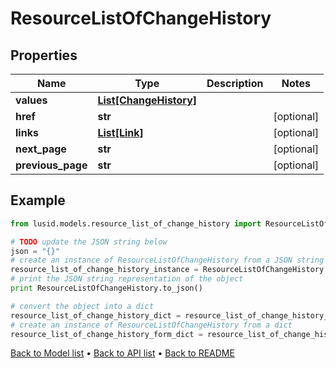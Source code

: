# ResourceListOfChangeHistory


## Properties
Name | Type | Description | Notes
------------ | ------------- | ------------- | -------------
**values** | [**List[ChangeHistory]**](ChangeHistory.md) |  | 
**href** | **str** |  | [optional] 
**links** | [**List[Link]**](Link.md) |  | [optional] 
**next_page** | **str** |  | [optional] 
**previous_page** | **str** |  | [optional] 

## Example

```python
from lusid.models.resource_list_of_change_history import ResourceListOfChangeHistory

# TODO update the JSON string below
json = "{}"
# create an instance of ResourceListOfChangeHistory from a JSON string
resource_list_of_change_history_instance = ResourceListOfChangeHistory.from_json(json)
# print the JSON string representation of the object
print ResourceListOfChangeHistory.to_json()

# convert the object into a dict
resource_list_of_change_history_dict = resource_list_of_change_history_instance.to_dict()
# create an instance of ResourceListOfChangeHistory from a dict
resource_list_of_change_history_form_dict = resource_list_of_change_history.from_dict(resource_list_of_change_history_dict)
```
[Back to Model list](../README.md#documentation-for-models) &#8226; [Back to API list](../README.md#documentation-for-api-endpoints) &#8226; [Back to README](../README.md)


